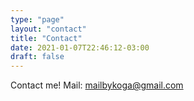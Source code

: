 ```yaml
---
type: "page"
layout: "contact"
title: "Contact"
date: 2021-01-07T22:46:12-03:00
draft: false
---
```


Contact me!
Mail: mailbykoga@gmail.com